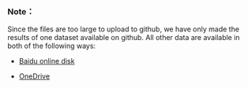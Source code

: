 ### Note：
Since the files are too large to upload to github, we have only made the results of one dataset available on github. All other data are available in both of the following ways:

* [Baidu online disk](https://pan.baidu.com/s/1zpopYHz8gJoA_TpDZlbFDg?pwd=44pg)

* [OneDrive](https://1drv.ms/f/c/6111f7687e94bf2e/EtzarNuBho5IjMsGguy6VXoBFT-yr0CHLWXZ8WHrkuQVWQ)


